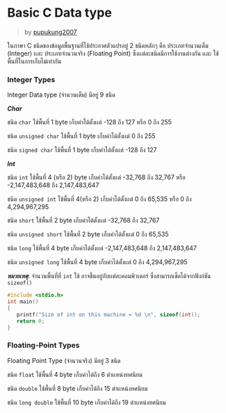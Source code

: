 # Basic C Data type #
> by [pupukung2007](https://github.com/pupukung2007)

ในภาษา C ชนิดของข้อมูลพื้นฐานที่ใช้ประกาศตัวแปรอยู่ 2 ชนิดหลักๆ คือ ประเภทจำนวนเต็ม (Integer) เเละ ประเภทจำนวนจริง (Floating Point)
ซึ่งเเต่ละชนิดมีการใช้งานต่างกัน เเละ ใช้พื้นที่ในการเก็บไม่เท่ากัน

### Integer Types ###
Integer Data type (จำนวนเต็ม) มีอยู่ 9 ชนิด

***Char***

ชนิด `char` ใช้พื้นที่ 1 byte เก็บค่าได้ตั้งเเต่ -128 ถึง 127 หรือ 0 ถึง 255

ชนิด `unsigned char` ใช้พื้นที่ 1 byte เก็บค่าได้ตั้งเเต่ 0 ถึง 255

ชนิด `signed char` ใช้พื้นที่ 1 byte เก็บค่าได้ตั้งเเต่ -128 ถึง 127

***Int***

ชนิด `int` ใช้พื้นที่ 4 (หรือ 2) byte เก็บค่าได้ตั้งเเต่ -32,768 ถึง 32,767 หรือ -2,147,483,648 ถึง 2,147,483,647

ชนิด `unsigned int` ใช้พื้นที่ 4(หรือ 2) เก็บค่าได้ตั้งเเต่ 0 ถึง 65,535 หรือ 0 ถึง 4,294,967,295

ชนิด `short` ใช้พื้นที่ 2 byte เก็บค่าได้ตั้งเเต่ -32,768 ถึง 32,767

ชนิด `unsigned short` ใช้พื้นที่ 2 byte เก็บค่าได้ตั้งเเต่ 0 ถึง 65,535

ชนิด `long` ใช้พื้นที่ 4 byte เก็บค่าได้ตั้งเเต่ -2,147,483,648 ถึง 2,147,483,647

ชนิด `unsigned long` ใช้พื้นที่ 4 byte เก็บค่าได้ตั้งเเต่ 0 ถึง 4,294,967,295

***หมายเหตุ***: จำนวนพื้นที่ที่ `int` ใช้ อาจขึ้นอยู่กับเเต่ละคอมพิวเตอร์ ซึ่งสามารถเช็คได้จากฟังก์ชัน `sizeof()`

```c
#include <stdio.h>
int main()
{
   printf("Size of int on this machine = %d \n", sizeof(int));
   return 0;
}
```

### Floating-Point Types ###

Floating Point Type (จำนวนจริง) มีอยู่ 3 ชนิด

ชนิด `float` ใช้พื้นที่ 4 byte เก็บค่าได้ถึง 6 ตำเเหน่งทศนิยม

ชนิด `double` ใช้พื้นที่ 8 byte เก็บค่าได้ถึง 15 ตำเเหน่งทศนิยม

ชนิด `long double` ใช้พื้นที่ 10 byte เก็บค่าได้ถึง 19 ตำเเหน่งทศนิยม
